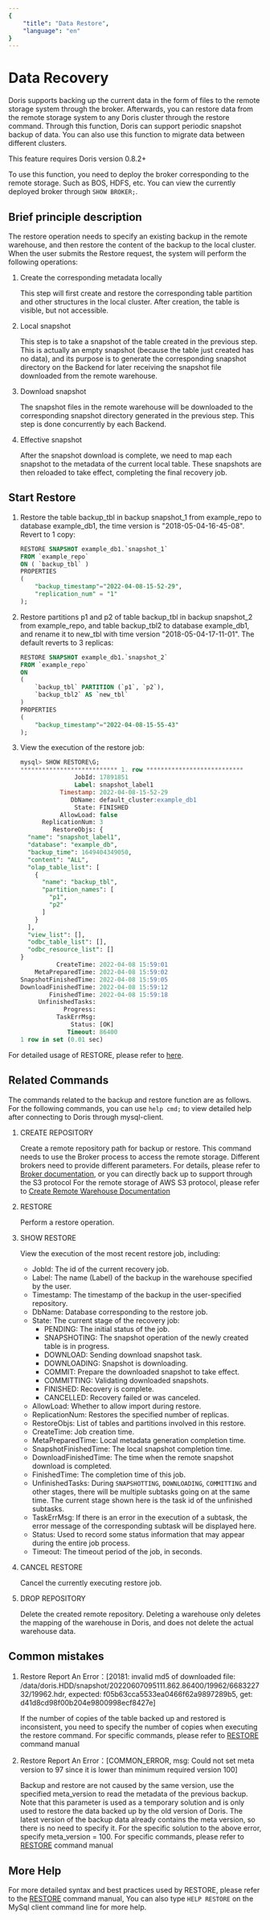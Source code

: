 ```yaml
---
{
    "title": "Data Restore",
    "language": "en"
}
---
```


<!--
Licensed to the Apache Software Foundation (ASF) under one
or more contributor license agreements.  See the NOTICE file
distributed with this work for additional information
regarding copyright ownership.  The ASF licenses this file
to you under the Apache License, Version 2.0 (the
"License"); you may not use this file except in compliance
with the License.  You may obtain a copy of the License at

  http://www.apache.org/licenses/LICENSE-2.0

Unless required by applicable law or agreed to in writing,
software distributed under the License is distributed on an
"AS IS" BASIS, WITHOUT WARRANTIES OR CONDITIONS OF ANY
KIND, either express or implied.  See the License for the
specific language governing permissions and limitations
under the License.
-->

# Data Recovery

Doris supports backing up the current data in the form of files to the remote storage system through the broker. Afterwards, you can restore data from the remote storage system to any Doris cluster through the restore command. Through this function, Doris can support periodic snapshot backup of data. You can also use this function to migrate data between different clusters.

This feature requires Doris version 0.8.2+

To use this function, you need to deploy the broker corresponding to the remote storage. Such as BOS, HDFS, etc. You can view the currently deployed broker through `SHOW BROKER;`.

## Brief principle description

The restore operation needs to specify an existing backup in the remote warehouse, and then restore the content of the backup to the local cluster. When the user submits the Restore request, the system will perform the following operations:

1. Create the corresponding metadata locally

   This step will first create and restore the corresponding table partition and other structures in the local cluster. After creation, the table is visible, but not accessible.

2. Local snapshot

   This step is to take a snapshot of the table created in the previous step. This is actually an empty snapshot (because the table just created has no data), and its purpose is to generate the corresponding snapshot directory on the Backend for later receiving the snapshot file downloaded from the remote warehouse.

3. Download snapshot

   The snapshot files in the remote warehouse will be downloaded to the corresponding snapshot directory generated in the previous step. This step is done concurrently by each Backend.

4. Effective snapshot

   After the snapshot download is complete, we need to map each snapshot to the metadata of the current local table. These snapshots are then reloaded to take effect, completing the final recovery job.

## Start Restore

1. Restore the table backup_tbl in backup snapshot_1 from example_repo to database example_db1, the time version is "2018-05-04-16-45-08". Revert to 1 copy:

   ```sql
   RESTORE SNAPSHOT example_db1.`snapshot_1`
   FROM `example_repo`
   ON ( `backup_tbl` )
   PROPERTIES
   (
       "backup_timestamp"="2022-04-08-15-52-29",
       "replication_num" = "1"
   );
   ```

2. Restore partitions p1 and p2 of table backup_tbl in backup snapshot_2 from example_repo, and table backup_tbl2 to database example_db1, and rename it to new_tbl with time version "2018-05-04-17-11-01". The default reverts to 3 replicas:

   ```sql
   RESTORE SNAPSHOT example_db1.`snapshot_2`
   FROM `example_repo`
   ON
   (
       `backup_tbl` PARTITION (`p1`, `p2`),
       `backup_tbl2` AS `new_tbl`
   )
   PROPERTIES
   (
       "backup_timestamp"="2022-04-08-15-55-43"
   );
   ```

3. View the execution of the restore job:

   ```sql
   mysql> SHOW RESTORE\G;
   *************************** 1. row ***************************
                  JobId: 17891851
                  Label: snapshot_label1
              Timestamp: 2022-04-08-15-52-29
                 DbName: default_cluster:example_db1
                  State: FINISHED
              AllowLoad: false
         ReplicationNum: 3
            RestoreObjs: {
     "name": "snapshot_label1",
     "database": "example_db",
     "backup_time": 1649404349050,
     "content": "ALL",
     "olap_table_list": [
       {
         "name": "backup_tbl",
         "partition_names": [
           "p1",
           "p2"
         ]
       }
     ],
     "view_list": [],
     "odbc_table_list": [],
     "odbc_resource_list": []
   }
             CreateTime: 2022-04-08 15:59:01
       MetaPreparedTime: 2022-04-08 15:59:02
   SnapshotFinishedTime: 2022-04-08 15:59:05
   DownloadFinishedTime: 2022-04-08 15:59:12
           FinishedTime: 2022-04-08 15:59:18
        UnfinishedTasks: 
               Progress: 
             TaskErrMsg: 
                 Status: [OK]
                Timeout: 86400
   1 row in set (0.01 sec)
   ```

For detailed usage of RESTORE, please refer to [here](../../sql-manual/sql-reference/Data-Definition-Statements/Backup-and-Restore/RESTORE.md).

## Related Commands

The commands related to the backup and restore function are as follows. For the following commands, you can use `help cmd;` to view detailed help after connecting to Doris through mysql-client.

1. CREATE REPOSITORY

   Create a remote repository path for backup or restore. This command needs to use the Broker process to access the remote storage. Different brokers need to provide different parameters. For details, please refer to [Broker documentation](../../advanced/broker.md), or you can directly back up to support through the S3 protocol For the remote storage of AWS S3 protocol, please refer to [Create Remote Warehouse Documentation](../../sql-manual/sql-reference/Data-Definition-Statements/Backup-and-Restore/CREATE-REPOSITORY.md )

2. RESTORE

   Perform a restore operation.

3. SHOW RESTORE

   View the execution of the most recent restore job, including:

   - JobId: The id of the current recovery job.
   - Label: The name (Label) of the backup in the warehouse specified by the user.
   - Timestamp: The timestamp of the backup in the user-specified repository.
   - DbName: Database corresponding to the restore job.
   - State: The current stage of the recovery job:
     - PENDING: The initial status of the job.
     - SNAPSHOTING: The snapshot operation of the newly created table is in progress.
     - DOWNLOAD: Sending download snapshot task.
     - DOWNLOADING: Snapshot is downloading.
     - COMMIT: Prepare the downloaded snapshot to take effect.
     - COMMITTING: Validating downloaded snapshots.
     - FINISHED: Recovery is complete.
     - CANCELLED: Recovery failed or was canceled.
   - AllowLoad: Whether to allow import during restore.
   - ReplicationNum: Restores the specified number of replicas.
   - RestoreObjs: List of tables and partitions involved in this restore.
   - CreateTime: Job creation time.
   - MetaPreparedTime: Local metadata generation completion time.
   - SnapshotFinishedTime: The local snapshot completion time.
   - DownloadFinishedTime: The time when the remote snapshot download is completed.
   - FinishedTime: The completion time of this job.
   - UnfinishedTasks: During `SNAPSHOTTING`, `DOWNLOADING`, `COMMITTING` and other stages, there will be multiple subtasks going on at the same time. The current stage shown here is the task id of the unfinished subtasks.
   - TaskErrMsg: If there is an error in the execution of a subtask, the error message of the corresponding subtask will be displayed here.
   - Status: Used to record some status information that may appear during the entire job process.
   - Timeout: The timeout period of the job, in seconds.

4. CANCEL RESTORE

   Cancel the currently executing restore job.

5. DROP REPOSITORY

   Delete the created remote repository. Deleting a warehouse only deletes the mapping of the warehouse in Doris, and does not delete the actual warehouse data.

## Common mistakes

1. Restore Report An Error：[20181: invalid md5 of downloaded file: /data/doris.HDD/snapshot/20220607095111.862.86400/19962/668322732/19962.hdr, expected: f05b63cca5533ea0466f62a9897289b5, get: d41d8cd98f00b204e9800998ecf8427e]

   If the number of copies of the table backed up and restored is inconsistent, you need to specify the number of copies when executing the restore command. For specific commands, please refer to [RESTORE](../../sql-manual/sql-reference/Data-Definition-Statements/Backup-and-Restore/RESTORE.md) command manual

2. Restore Report An Error：[COMMON_ERROR, msg: Could not set meta version to 97 since it is lower than minimum required version 100]

   Backup and restore are not caused by the same version, use the specified meta_version to read the metadata of the previous backup. Note that this parameter is used as a temporary solution and is only used to restore the data backed up by the old version of Doris. The latest version of the backup data already contains the meta version, so there is no need to specify it. For the specific solution to the above error, specify meta_version = 100. For specific commands, please refer to [RESTORE](../../sql-manual/sql-reference/Data-Definition-Statements/Backup-and-Restore/RESTORE.md) command manual
## More Help

For more detailed syntax and best practices used by RESTORE, please refer to the [RESTORE](../../sql-manual/sql-reference/Data-Definition-Statements/Backup-and-Restore/RESTORE.md) command manual, You can also type `HELP RESTORE` on the MySql client command line for more help.
